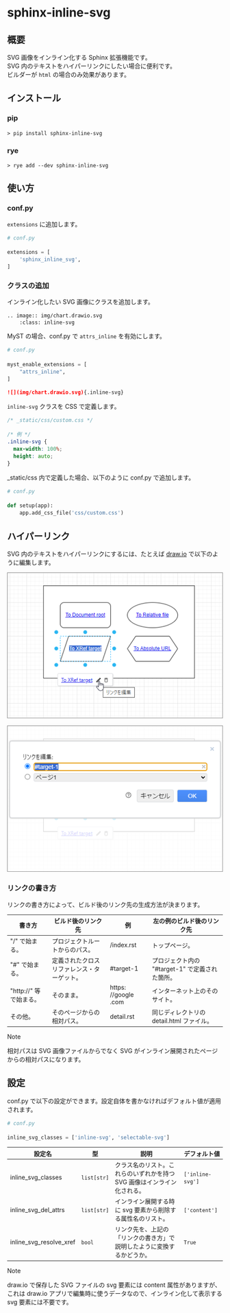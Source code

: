 # sphinx-inline-svg

## 概要

SVG 画像をインライン化する Sphinx 拡張機能です。  
SVG 内のテキストをハイパーリンクにしたい場合に便利です。  
ビルダーが `html` の場合のみ効果があります。

## インストール

### pip

```
> pip install sphinx-inline-svg
```

### rye

```
> rye add --dev sphinx-inline-svg
```

## 使い方

### conf.py

`extensions` に追加します。

```python
# conf.py

extensions = [
    'sphinx_inline_svg',
]
```

### クラスの追加

インライン化したい SVG 画像にクラスを追加します。

```
.. image:: img/chart.drawio.svg
    :class: inline-svg
```

MyST の場合、conf.py で `attrs_inline` を有効にします。

```python
# conf.py

myst_enable_extensions = [
    "attrs_inline",
]
```

```markdown
![](img/chart.drawio.svg){.inline-svg}
```

`inline-svg` クラスを CSS で定義します。

```css
/* _static/css/custom.css */

/* 例 */
.inline-svg {
  max-width: 100%;
  height: auto;
}
```

_static/css 内で定義した場合、以下のように conf.py で追加します。

```python
# conf.py

def setup(app):
    app.add_css_file('css/custom.css')
```

## ハイパーリンク

SVG 内のテキストをハイパーリンクにするには、たとえば [draw.io](https://app.diagrams.net) で以下のように編集します。

![](img/drawio_edit_link.png)

![](img/drawio_link_dialog.png)

### リンクの書き方

リンクの書き方によって、ビルド後のリンク先の生成方法が決まります。

|書き方|ビルド後のリンク先|例|左の例のビルド後のリンク先|
|-|-|-|-|
|"/" で始まる。|プロジェクトルートからのパス。|/index.rst|トップページ。|
|"#" で始まる。|定義されたクロスリファレンス・ターゲット。|#target-1|プロジェクト内の "#target-1" で定義された箇所。|
|"http://" 等で始まる。|そのまま。|https:&#8203;//google&#8203;.com|インターネット上のそのサイト。|
|その他。|そのページからの相対パス。|detail.rst|同じディレクトリの detail.html ファイル。|

> [!NOTE]
> 相対パスは SVG 画像ファイルからでなく SVG がインライン展開されたページからの相対パスになります。

## 設定

conf.py で以下の設定ができます。設定自体を書かなければデフォルト値が適用されます。

```python
# conf.py

inline_svg_classes = ['inline-svg', 'selectable-svg']
```

|設定名|型|説明|デフォルト値|
|-|-|-|-|
|inline_svg_classes|`list[str]`|クラス名のリスト。これらのいずれかを持つ SVG 画像はインライン化される。|`['inline-svg']`|
|inline_svg_del_attrs|`list[str]`|インライン展開する時に svg 要素から削除する属性名のリスト。|`['content']`|
|inline_svg_resolve_xref|`bool`|リンク先を、上記の「リンクの書き方」で説明したように変換するかどうか。|`True`|

> [!NOTE]
> draw.io で保存した SVG ファイルの svg 要素には content 属性がありますが、これは draw.io アプリで編集時に使うデータなので、インライン化して表示する svg 要素には不要です。
